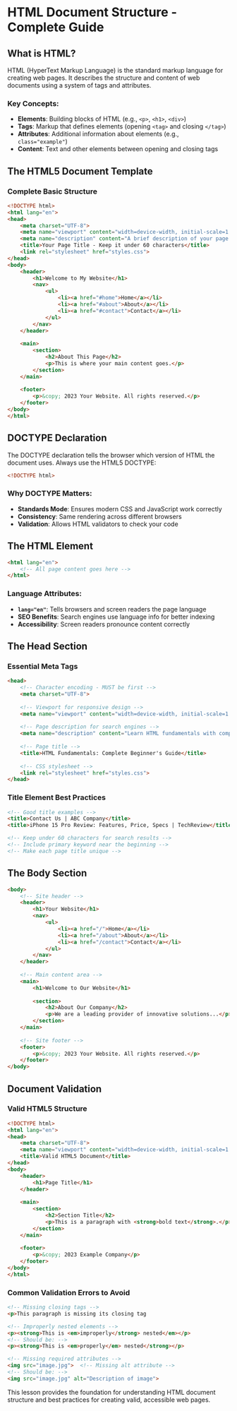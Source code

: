 # HTML Document Structure - Complete Guide

## What is HTML?

HTML (HyperText Markup Language) is the standard markup language for creating web pages. It describes the structure and content of web documents using a system of tags and attributes.

### Key Concepts:
- **Elements**: Building blocks of HTML (e.g., `<p>`, `<h1>`, `<div>`)
- **Tags**: Markup that defines elements (opening `<tag>` and closing `</tag>`)
- **Attributes**: Additional information about elements (e.g., `class="example"`)
- **Content**: Text and other elements between opening and closing tags

## The HTML5 Document Template

### Complete Basic Structure
```html
<!DOCTYPE html>
<html lang="en">
<head>
    <meta charset="UTF-8">
    <meta name="viewport" content="width=device-width, initial-scale=1.0">
    <meta name="description" content="A brief description of your page content">
    <title>Your Page Title - Keep it under 60 characters</title>
    <link rel="stylesheet" href="styles.css">
</head>
<body>
    <header>
        <h1>Welcome to My Website</h1>
        <nav>
            <ul>
                <li><a href="#home">Home</a></li>
                <li><a href="#about">About</a></li>
                <li><a href="#contact">Contact</a></li>
            </ul>
        </nav>
    </header>
    
    <main>
        <section>
            <h2>About This Page</h2>
            <p>This is where your main content goes.</p>
        </section>
    </main>
    
    <footer>
        <p>&copy; 2023 Your Website. All rights reserved.</p>
    </footer>
</body>
</html>
```

## DOCTYPE Declaration

The DOCTYPE declaration tells the browser which version of HTML the document uses. Always use the HTML5 DOCTYPE:

```html
<!DOCTYPE html>
```

### Why DOCTYPE Matters:
- **Standards Mode**: Ensures modern CSS and JavaScript work correctly
- **Consistency**: Same rendering across different browsers
- **Validation**: Allows HTML validators to check your code

## The HTML Element

```html
<html lang="en">
    <!-- All page content goes here -->
</html>
```

### Language Attributes:
- **`lang="en"`**: Tells browsers and screen readers the page language
- **SEO Benefits**: Search engines use language info for better indexing
- **Accessibility**: Screen readers pronounce content correctly

## The Head Section

### Essential Meta Tags
```html
<head>
    <!-- Character encoding - MUST be first -->
    <meta charset="UTF-8">
    
    <!-- Viewport for responsive design -->
    <meta name="viewport" content="width=device-width, initial-scale=1.0">
    
    <!-- Page description for search engines -->
    <meta name="description" content="Learn HTML fundamentals with comprehensive tutorials and examples.">
    
    <!-- Page title -->
    <title>HTML Fundamentals: Complete Beginner's Guide</title>
    
    <!-- CSS stylesheet -->
    <link rel="stylesheet" href="styles.css">
</head>
```

### Title Element Best Practices
```html
<!-- Good title examples -->
<title>Contact Us | ABC Company</title>
<title>iPhone 15 Pro Review: Features, Price, Specs | TechReview</title>

<!-- Keep under 60 characters for search results -->
<!-- Include primary keyword near the beginning -->
<!-- Make each page title unique -->
```

## The Body Section

```html
<body>
    <!-- Site header -->
    <header>
        <h1>Your Website</h1>
        <nav>
            <ul>
                <li><a href="/">Home</a></li>
                <li><a href="/about">About</a></li>
                <li><a href="/contact">Contact</a></li>
            </ul>
        </nav>
    </header>
    
    <!-- Main content area -->
    <main>
        <h1>Welcome to Our Website</h1>
        
        <section>
            <h2>About Our Company</h2>
            <p>We are a leading provider of innovative solutions...</p>
        </section>
    </main>
    
    <!-- Site footer -->
    <footer>
        <p>&copy; 2023 Your Website. All rights reserved.</p>
    </footer>
</body>
```

## Document Validation

### Valid HTML5 Structure
```html
<!DOCTYPE html>
<html lang="en">
<head>
    <meta charset="UTF-8">
    <meta name="viewport" content="width=device-width, initial-scale=1.0">
    <title>Valid HTML5 Document</title>
</head>
<body>
    <header>
        <h1>Page Title</h1>
    </header>
    
    <main>
        <section>
            <h2>Section Title</h2>
            <p>This is a paragraph with <strong>bold text</strong>.</p>
        </section>
    </main>
    
    <footer>
        <p>&copy; 2023 Example Company</p>
    </footer>
</body>
</html>
```

### Common Validation Errors to Avoid
```html
<!-- Missing closing tags -->
<p>This paragraph is missing its closing tag

<!-- Improperly nested elements -->
<p><strong>This is <em>improperly</strong> nested</em></p>
<!-- Should be: -->
<p><strong>This is <em>properly</em> nested</strong></p>

<!-- Missing required attributes -->
<img src="image.jpg">  <!-- Missing alt attribute -->
<!-- Should be: -->
<img src="image.jpg" alt="Description of image">
```

This lesson provides the foundation for understanding HTML document structure and best practices for creating valid, accessible web pages.
